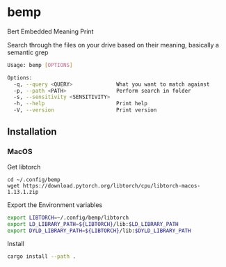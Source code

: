 # bemp
Bert Embedded Meaning Print

Search through the files on your drive based on their meaning, basically a semantic grep

```sh
Usage: bemp [OPTIONS]

Options:
  -q, --query <QUERY>              What you want to match against
  -p, --path <PATH>                Perform search in folder
  -s, --sensitivity <SENSITIVITY>
  -h, --help                       Print help
  -V, --version                    Print version
```

## Installation

### MacOS

Get libtorch
```
cd ~/.config/bemp
wget https://download.pytorch.org/libtorch/cpu/libtorch-macos-1.13.1.zip

```

Export the Environment variables
```sh
export LIBTORCH=~/.config/bemp/libtorch
export LD_LIBRARY_PATH=${LIBTORCH}/lib:$LD_LIBRARY_PATH
export DYLD_LIBRARY_PATH=${LIBTORCH}/lib:$DYLD_LIBRARY_PATH
```

Install
```sh
cargo install --path .
```

